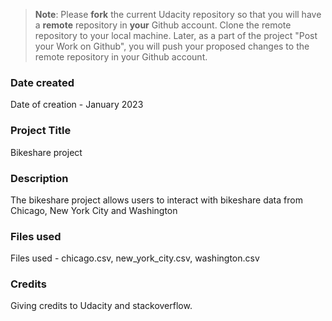 >**Note**: Please **fork** the current Udacity repository so that you will have a **remote** repository in **your** Github account. Clone the remote repository to your local machine. Later, as a part of the project "Post your Work on Github", you will push your proposed changes to the remote repository in your Github account.

### Date created
Date of creation - January 2023

### Project Title
Bikeshare project

### Description
The bikeshare project allows users to interact with bikeshare data from Chicago, New York City and Washington

### Files used
Files used - chicago.csv, new_york_city.csv, washington.csv

### Credits
Giving credits to Udacity and stackoverflow.

